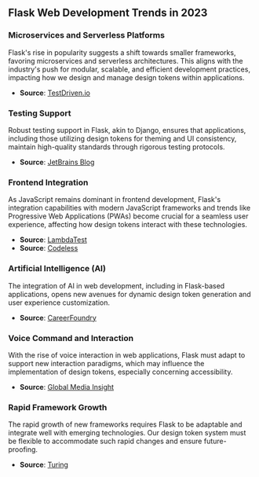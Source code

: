 ## Flask Web Development Trends in 2023

### Microservices and Serverless Platforms
Flask's rise in popularity suggests a shift towards smaller frameworks, favoring microservices and serverless architectures. This aligns with the industry's push for modular, scalable, and efficient development practices, impacting how we design and manage design tokens within applications.

- **Source**: [TestDriven.io](https://testdriven.io/blog/django-vs-flask/)

### Testing Support
Robust testing support in Flask, akin to Django, ensures that applications, including those utilizing design tokens for theming and UI consistency, maintain high-quality standards through rigorous testing protocols.

- **Source**: [JetBrains Blog](https://blog.jetbrains.com/pycharm/2023/11/django-vs-flask-which-is-the-best-python-web-framework/)

### Frontend Integration
As JavaScript remains dominant in frontend development, Flask's integration capabilities with modern JavaScript frameworks and trends like Progressive Web Applications (PWAs) become crucial for a seamless user experience, affecting how design tokens interact with these technologies.

- **Source**: [LambdaTest](https://www.lambdatest.com/blog/front-end-development-trends/)
- **Source**: [Codeless](https://codeless.co/web-development-trends/)

### Artificial Intelligence (AI)
The integration of AI in web development, including in Flask-based applications, opens new avenues for dynamic design token generation and user experience customization.

- **Source**: [CareerFoundry](https://careerfoundry.com/en/blog/web-development/8-biggest-trends-in-web-development-trends/)

### Voice Command and Interaction
With the rise of voice interaction in web applications, Flask must adapt to support new interaction paradigms, which may influence the implementation of design tokens, especially concerning accessibility.

- **Source**: [Global Media Insight](https://www.globalmediainsight.com/blog/web-development-trends/)

### Rapid Framework Growth
The rapid growth of new frameworks requires Flask to be adaptable and integrate well with emerging technologies. Our design token system must be flexible to accommodate such rapid changes and ensure future-proofing.

- **Source**: [Turing](https://www.turing.com/blog/best-web-development-trends/)
